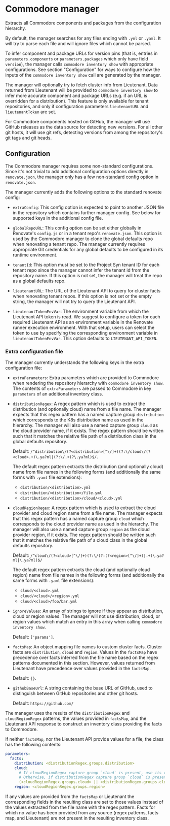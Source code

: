 # Commodore manager

Extracts all Commodore components and packages from the configuration hierarchy.

By default, the manager searches for any files ending with `.yml` or `.yaml`.
It will try to parse each file and will ignore files which cannot be parsed.

To infer component and package URLs for version pins (that is, entries in `parameters.components` or `parameters.packages` which only have field `version`), the manager calls `commodore inventory show` with appropriate configurations.
See section "Configuration" for ways to configure how the inputs of the `commodore inventory show` call are generated by the manager.

The manager will optionally try to fetch cluster info from Lieutenant.
Data returned from Lieutenant will be provided to `commodore inventory show` to infer more accurate component and package URLs (e.g. if an URL is overridden for a distribution).
This feature is only available for tenant repositories, and only if configuration parameters `lieutenantURL` and `lieutenantToken` are set.

For Commodore components hosted on GitHub, the manager will use GitHub releases as the data source for detecting new versions.
For all other git hosts, it will use git refs, detecting versions from among the repository's git tags and git heads.

## Configuration

The Commodore manager requires some non-standard configurations.
Since it's not trivial to add additional configuration options directly in `renovate.json`, the manager only has a few non-standard config option in `renovate.json`.

The manager currently adds the following options to the standard renovate config:

- `extraConfig`: This config option is expected to point to another JSON file in the repository which contains further manager config.
  See below for supported keys in the additional config file.

- `globalRepoURL`: This config option can be set either globally in Renovate's `config.js` or in a tenant repo's `renovate.json`.
  This option is used by the Commodore manager to clone the global defaults repo when renovating a tenant repo.
  The manager currently requires appropriate Git credentials for any global defaults to be configured in its runtime environment.

- `tenantId`: This option must be set to the Project Syn tenant ID for each tenant repo since the manager cannot infer the tenant id from the repository name.
  If this option is not set, the manager will treat the repo as a global defaults repo.

- `lieutenantURL`: The URL of the Lieutenant API to query for cluster facts when renovating tenant repos.
  If this option is not set or the empty string, the manager will not try to query the Lieutenant API.

- `lieutenantTokenEnvVar`: The environment variable from which the Lieutenant API token is read.
  We suggest to configure a token for each required Lieutenant API as an environment variable in the Renovate runner execution environment.
  With that setup, users can select the token to use by specifying the corresponding environment variable in `lieutenantTokenEnvVar`.
  This option defaults to `LIEUTENANT_API_TOKEN`.

### Extra configuration file

The manager currently understands the following keys in the extra configuration file:

- `extraParameters`: Extra parameters which are provided to Commodore when rendering the repository hierarchy with `commodore inventory show`.
  The contents of `extraParameters` are passed to Commodore in key `parameters` of an additional inventory class.

- `distributionRegex`: A regex pattern which is used to extract the distribution (and optionally cloud) name from a file name.
  The manager expects that this regex pattern has a named capture group `distribution` which corresponds to the K8s distribution name as used in the hierarchy.
  The manager will also use a named capture group `cloud` as the cloud provider name, if it exists.
  The regex pattern should be written such that it matches the relative file path of a distribution class in the global defaults repository.

  Default: `/^distribution\/(?<distribution>[^\/]+)(?:\/cloud\/(?<cloud>.+)\.ya?ml|(?:\/.+)?\.ya?ml)$/`.

  The default regex pattern extracts the distribution (and optionally cloud) name from file names in the following forms (and additionally the same forms with `.yaml` file extensions):
  - `distribution/<distribution>.yml`
  - `distribution/<distribution>/file.yml`
  - `distribution/<distribution>/cloud/<cloud>.yml`

- `cloudRegionRegex`: A regex pattern which is used to extract the cloud provider and cloud region name from a file name.
  The manager expects that this regex pattern has a named capture group `cloud` which corresponds to the cloud provider name as used in the hierarchy.
  The manager will also use a named capture group `region` as the cloud provider region, if it exists.
  The regex pattern should be written such that it matches the relative file path of a cloud class in the global defaults repository.

  Default: `/^cloud\/(?<cloud>[^\/]+)(?:\/(?:(?<region>[^\/]+)|.+)\.ya?ml|\.ya?ml)$/`

  The default regex pattern extracts the cloud (and optionally cloud region) name from file names in the following forms (and additionally the same forms with `.yaml` file extensions):
  - `cloud/<cloud>.yml`
  - `cloud/<cloud>/<region>.yml`
  - `cloud/<cloud>/foo/bar.yml`

- `ignoreValues`: An array of strings to ignore if they appear as distribution, cloud or region values.
  The manager will not use distribution, cloud, or region values which match an entry in this array when calling `commodore inventory show`.

  Default: `['params']`.

- `factsMap`: An object mapping file names to custom cluster facts.
  Cluster facts are `distribution`, `cloud` and `region`.
  Values in the `factsMap` have precedence over facts inferred from the file name based on the regex patterns documented in this section.
  However, values returned from Lieutenant have precedence over values provided in the `factsMap`.

  Default: `{}`.

- `githubBaseUrl`: A string containing the base URL of GitHub, used to distinguish between GitHub repositories and other git hosts.

  Default: `https://github.com/`

The manager uses the results of the `distributionRegex` and `cloudRegionRegex` patterns, the values provided in `factsMap`, and the Lieutenant API response to construct an inventory class providing the facts to Commodore.

If neither `factsMap`, nor the Lieutenant API provide values for a file, the class has the following contents:

```yaml
parameters:
  facts:
    distribution: <distributionRegex.groups.distribution>
    cloud:
      # If cloudRegionRegex capture group `cloud` is present, use its value.
      # Otherwise, if distributionRegex capture group `cloud` is present use its value.
      (<cloudRegionRegex.groups.cloud> || <distributionRegex.groups.cloud>)
    region: <cloudRegionRegex.groups.region>
```

If any values are provided from the `factsMap` or Lieutenant the corresponding fields in the resulting class are set to those values instead of the values extracted from the file name with the regex pattern.
Facts for which no value has been provided from any source (regex patterns, facts map, and Lieutenant) are not present in the resulting inventory class.
